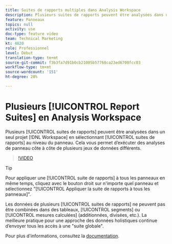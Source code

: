 ```yaml
---
title: Suites de rapports multiples dans Analysis Workspace
description: Plusieurs suites de rapports peuvent être analysées dans un seul projet Workspace en sélectionnant des suites au niveau du panneau. Cela vous permet d’exécuter des analyses de panneau côte à côte de plusieurs jeux de données différents.
feature: Panneaux
topics: null
activity: use
doc-type: feature video
team: Technical Marketing
kt: 4820
role: Professionnel
level: Début
translation-type: tm+mt
source-git-commit: f3b3fa7d91b0cb21005b57768ca23ed6700fcc03
workflow-type: tm+mt
source-wordcount: '151'
ht-degree: 28%

---
```



# Plusieurs [!UICONTROL Report Suites] en Analysis Workspace

Plusieurs [!UICONTROL suites de rapports] peuvent être analysées dans un seul projet [!DNL Workspace] en sélectionnant [!UICONTROL suites de rapports] au niveau du panneau. Cela vous permet d’exécuter des analyses de panneau côte à côte de plusieurs jeux de données différents.

>[!VIDEO](https://video.tv.adobe.com/v/32843/?quality=12)

>[!TIP]
>
> Pour appliquer une [!UICONTROL suite de rapports] à tous les panneaux en même temps, cliquez avec le bouton droit sur n&#39;importe quel panneau et sélectionnez &quot;[!UICONTROL Appliquer la suite de rapports à tous les panneaux]&quot;.

Les données de plusieurs [!UICONTROL suites de rapports] ne peuvent pas être combinées dans des tableaux, [!UICONTROL segments] ou [!UICONTROL mesures calculées] (additionnées, divisées, etc.). La meilleure pratique pour une approche des données holistiques continue d’envoyer tous les accès à une &quot;suite globale&quot;.

Pour plus d&#39;informations, consultez la [documentation](https://docs.adobe.com/content/help/fr-FR/analytics/analyze/analysis-workspace/build-workspace-project/multiple-report-suites.html).
